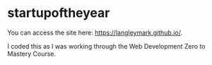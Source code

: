 # startupoftheyear

You can access the site here: https://langleymark.github.io/.

I coded this as I was working through the Web Development Zero to Mastery Course.
